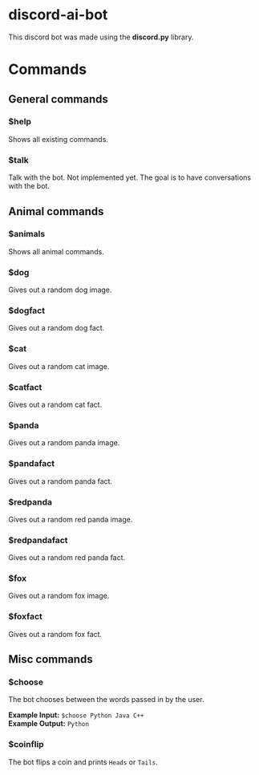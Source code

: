 # discord-ai-bot

This discord bot was made using the **discord.py** library.

# Commands

## General commands

### $help

Shows all existing commands.

### $talk

Talk with the bot. Not implemented yet. The goal is to have conversations with the bot.

## Animal commands

### $animals

Shows all animal commands.

### $dog

Gives out a random dog image.

### $dogfact

Gives out a random dog fact.

### $cat

Gives out a random cat image.

### $catfact

Gives out a random cat fact.

### $panda

Gives out a random panda image.

### $pandafact

Gives out a random panda fact.

### $redpanda

Gives out a random red panda image.

### $redpandafact

Gives out a random red panda fact.

### $fox

Gives out a random fox image.

### $foxfact

Gives out a random fox fact.

## Misc commands

### $choose

The bot chooses between the words passed in by the user.

**Example Input:** `$choose Python Java C++`\
**Example Output:** `Python`

### $coinflip

The bot flips a coin and prints `Heads` or `Tails`.